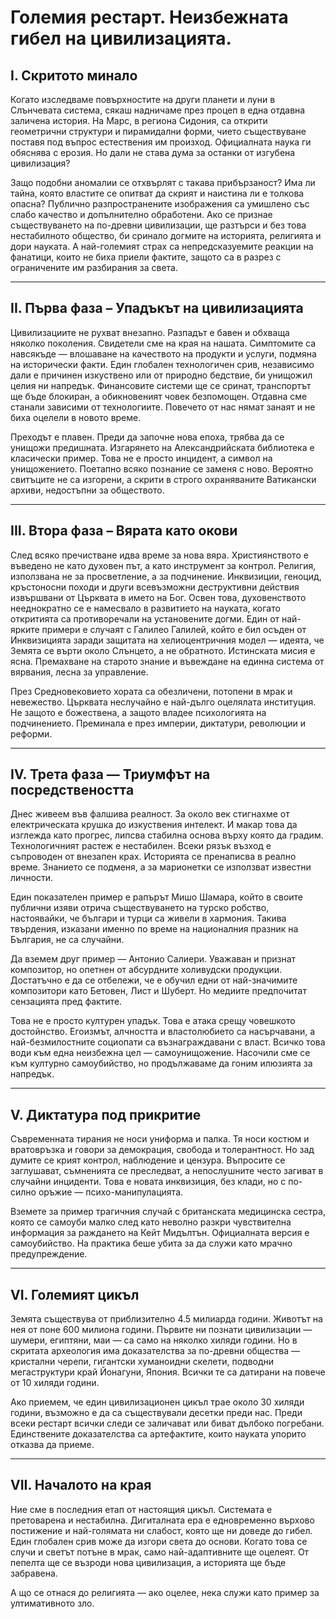 # Големия рестарт. Неизбежната гибел на цивилизацията.

## I. Скритото минало  
Когато изследваме повърхностите на други планети и луни в Слънчевата система, сякаш надничаме през процеп в една отдавна заличена история. На Марс, в региона Сидония, са открити геометрични структури и пирамидални форми, чието съществуване поставя под въпрос естествения им произход. Официалната наука ги обяснява с ерозия. Но дали не става дума за останки от изгубена цивилизация?

Защо подобни аномалии се отхвърлят с такава прибързаност? Има ли тайна, която властите се опитват да скрият и наистина ли е толкова опасна? Публично разпространените изображения са умишлено със слабо качество и допълнително обработени. Ако се признае съществуването на по-древни цивилизации, ще разтърси и без това нестабилното общество, би сринало догмите на историята, религията и дори науката. А най-големият страх са непредсказуемите реакции на фанатици, които не биха приели фактите, защото са в разрез с ограничените им разбирания за света.

---

## II. Първа фаза – Упадъкът на цивилизацията  
Цивилизациите не рухват внезапно. Разпадът е бавен и обхваща няколко поколения. Свидетели сме на края на нашата. Симптомите са навсякъде — влошаване на качеството на продукти и услуги, подмяна на исторически факти. Един глобален технологичен срив, независимо дали е причинен изкуствено или от природно бедствие, би унищожил целия ни напредък. Финансовите системи ще се сринат, транспортът ще бъде блокиран, а обикновеният човек безпомощен. Отдавна сме станали зависими от технологиите. Повечето от нас нямат занаят и не биха оцелели в новото време.

Преходът е плавен. Преди да започне нова епоха, трябва да се унищожи предишната. Изгарянето на Александрийската библиотека е класически пример. Това не е просто инцидент, а символ на унищожението. Поетапно всяко познание се заменя с ново. Вероятно свитъците не са изгорени, а скрити в строго охраняваните Ватикански архиви, недостъпни за обществото.

---

## III. Втора фаза – Вярата като окови  
След всяко пречистване идва време за нова вяра. Християнството е въведено не като духовен път, а като инструмент за контрол. Религия, използвана не за просветление, а за подчинение. Инквизиции, геноцид, кръстоносни походи и други всевъзможни деструктивни действия извършвани от Църквата в името на Бог. Освен това, духовенството нееднократно се е намесвало в развитието на науката, когато откритията са противоречали на установените догми. Един от най-ярките примери е случаят с Галилео Галилей, който е бил осъден от Инквизицията заради защитата на хелиоцентричния модел — идеята, че Земята се върти около Слънцето, а не обратното. Истинската мисия е ясна. Премахване на старото знание и въвеждане на единна система от вярвания, лесна за управление.

През Средновековието хората са обезличени, потопени в мрак и невежество. Църквата неслучайно е най-дълго оцелялата институция. Не защото е божествена, а защото владее психологията на подчинението. Преминала е през империи, диктатури, революции и реформи.

---

## IV. Трета фаза — Триумфът на посредствеността  
Днес живеем във фалшива реалност. За около век стигнахме от електрическата крушка до изкуствения интелект. И макар това да изглежда като прогрес, липсва стабилна основа върху която да градим. Технологичният растеж е нестабилен. Всеки рязък възход е съпроводен от внезапен крах. Историята се пренаписва в реално време. Знанието се подменя, а за марионетки се използват известни личности.

Един показателен пример е рапърът Мишо Шамара, който в своите публични изяви отрича съществуването на турско робство, настоявайки, че българи и турци са живели в хармония. Такива твърдения, изказани именно по време на националния празник на България, не са случайни.

Да вземем друг пример — Антонио Салиери. Уважаван и признат композитор, но опетнен от абсурдните холивудски продукции. Достатъчно е да се отбележи, че е обучил едни от най-значимите композитори като Бетовен, Лист и Шуберт. Но медиите предпочитат сензацията пред фактите.

Това не е просто културен упадък. Това е атака срещу човешкото достойнство. Егоизмът, алчността и властолюбието са насърчавани, а най-безмилостните социопати са възнаграждавани с власт. Всичко това води към една неизбежна цел — самоунищожение. Насочили сме се към културно самоубийство, но продължаваме да гоним илюзията за напредък.

---

## V. Диктатура под прикритие  
Съвременната тирания не носи униформа и палка. Тя носи костюм и вратовръзка и говори за демокрация, свобода и толерантност. Но зад думите се крият контрол, наблюдение и цензура. Въпросите се заглушават, съмненията се преследват, а непослушните често загиват в случайни инциденти. Това е новата инквизиция, без клади, но с по-силно оръжие — психо-манипулацията.

Вземете за пример трагичния случай с британската медицинска сестра, която се самоуби малко след като неволно разкри чувствителна информация за раждането на Кейт Мидълтън. Официалната версия е самоубийство. На практика беше убита за да служи като мрачно предупреждение.

---

## VI. Големият цикъл  
Земята съществува от приблизително 4.5 милиарда години. Животът на нея от поне 600 милиона години. Първите ни познати цивилизации — шумери, египтяни, маи — са само на няколко хиляди години. Но в скритата археология има доказателства за по-древни общества — кристални черепи, гигантски хуманоидни скелети, подводни мегаструктури край Йонагуни, Япония. Всички те са датирани на повече от 10 хиляди години.

Ако приемем, че един цивилизационен цикъл трае около 30 хиляди години, възможно е да са съществували десетки преди нас. Преди всеки рестарт всички следи се заличават или биват дълбоко погребани. Единствените доказателства са артефактите, които науката упорито отказва да приеме.

---

## VII. Началото на края  
Ние сме в последния етап от настоящия цикъл. Системата е претоварена и нестабилна. Дигиталната ера е едновременно върхово постижение и най-голямата ни слабост, която ще ни доведе до гибел. Един глобален срив може да изгори света до основи. Когато това се случи и светът потъне в мрак, само най-адаптивните ще оцелеят. От пепелта ще се възроди нова цивилизация, а историята ще бъде забравена.  

А що се отнася до религията — ако оцелее, нека служи като пример за ултимативното зло.

